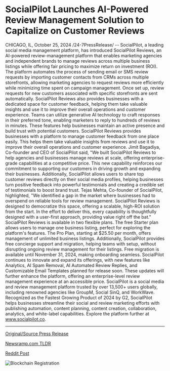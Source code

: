 # SocialPilot Launches AI-Powered Review Management Solution to Capitalize on Customer Reviews

CHICAGO, IL, October 25, 2024 /24-7PressRelease/ -- SocialPilot, a leading social media management platform, has introduced SocialPilot Reviews, an AI-powered review-management platform that enables marketing agencies and independent brands to manage reviews across multiple business listings while offering fair pricing to maximize return on investment (ROI).  The platform automates the process of sending email or SMS review requests by importing customer contacts from CRMs across multiple storefronts, allowing marketing agencies to request reviews more efficiently while minimizing time spent on campaign management. Once set up, review requests for new customers associated with specific storefronts are sent automatically.  SocialPilot Reviews also provides businesses with a dedicated space for customer feedback, helping them take valuable insights and use it to improve their overall operations and customer experience. Teams can utilize generative AI technology to craft responses in their preferred tone, enabling marketers to reply to hundreds of reviews in minutes. These features help businesses maintain an active presence and build trust with potential customers.  SocialPilot Reviews provides businesses with a platform to manage customer feedback from one place easily. This helps them take valuable insights from reviews and use it to improve their overall operations and customer experience.   Jimit Bagadiya, Co-founder and CEO of SocialPilot said, "We built SocialPilot Reviews to help agencies and businesses manage reviews at scale, offering enterprise-grade capabilities at a competitive price. This new capability reinforces our commitment to supporting our customers in driving growth and expanding their businesses.  Additionally, SocialPilot allows users to share top customer reviews directly on their social media profiles, helping businesses turn positive feedback into powerful testimonials and creating a credible set of testimonials to boost brand trust.   Tejas Mehta, Co-founder of SocialPilot, highlighted, "We identified a gap in the market where businesses had to overspend on reliable tools for review management. SocialPilot Reviews is designed to democratize this space, offering a scalable, high-ROI solution from the start. In the effort to deliver this, every capability is thoughtfully designed with a user-first approach, providing value right off the bat."  SocialPilot Reviews is available in two flexible plans. The free Starter plan allows users to manage one business listing, perfect for exploring the platform's features. The Pro Plan, starting at $25.50 per month, offers management of unlimited business listings. Additionally, SocialPilot provides free concierge support and migration, helping teams with setup, without disrupting ongoing review management for their listings. Free migration is available until November 31, 2024, making onboarding seamless.  SocialPilot continues to innovate and expand its offerings, with new features like Analytics, AI Spam Removal, AI Automated Review Replies, and Customizable Email Templates planned for release soon. These updates will further enhance the platform, offering an enterprise-level review management experience at an accessible price.  SocialPilot is a social media and review management platform trusted by over 13,500+ users globally, including renowned agencies like GroupM, Social SinQ, and WorkWave. Recognized as the Fastest Growing Product of 2024 by G2, SocialPilot helps businesses streamline their social and review marketing efforts with publishing automation, content planning, content creation, collaboration, analytics, and white-label capabilities. Explore the platform further at www.socialpilot.co. 

---

[Original/Source Press Release](https://www.24-7pressrelease.com/press-release/515556/socialpilot-launches-ai-powered-review-management-solution-to-capitalize-on-customer-reviews)
                    

[Newsramp.com TLDR](https://newsramp.com/curated-news/socialpilot-introduces-ai-powered-review-management-platform-for-marketing-agencies-and-independent-brands/1661bbd1ac0ee3152f3defc1521135a6) 

 



[Reddit Post](https://www.reddit.com/r/MarketingNewsramp/comments/1gboja1/socialpilot_introduces_aipowered_reviewmanagement/) 



![Blockchain Registration](https://cdn.newsramp.app/24-7PressRelease/qrcode/2410/25/neonA34t.webp)